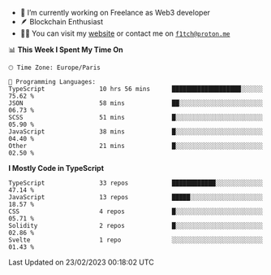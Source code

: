 - 🔭 I’m currently working on Freelance as Web3 developer
- 🪶 Blockchain Enthusiast
- 👨‍💻 You can visit my [website](https://f1tch.xyz) or contact me on [`f1tch@proton.me`](mailto:f1tch@proton.me)

<!--START_SECTION:waka-->
📊 **This Week I Spent My Time On** 

```text
🕑︎ Time Zone: Europe/Paris

💬 Programming Languages: 
TypeScript               10 hrs 56 mins      ███████████████████░░░░░░   75.62 % 
JSON                     58 mins             ██░░░░░░░░░░░░░░░░░░░░░░░   06.73 % 
SCSS                     51 mins             █░░░░░░░░░░░░░░░░░░░░░░░░   05.90 % 
JavaScript               38 mins             █░░░░░░░░░░░░░░░░░░░░░░░░   04.40 % 
Other                    21 mins             █░░░░░░░░░░░░░░░░░░░░░░░░   02.50 % 
```

**I Mostly Code in TypeScript** 

```text
TypeScript               33 repos            ████████████░░░░░░░░░░░░░   47.14 % 
JavaScript               13 repos            █████░░░░░░░░░░░░░░░░░░░░   18.57 % 
CSS                      4 repos             █░░░░░░░░░░░░░░░░░░░░░░░░   05.71 % 
Solidity                 2 repos             █░░░░░░░░░░░░░░░░░░░░░░░░   02.86 % 
Svelte                   1 repo              ░░░░░░░░░░░░░░░░░░░░░░░░░   01.43 % 
```




 Last Updated on 23/02/2023 00:18:02 UTC
<!--END_SECTION:waka-->
